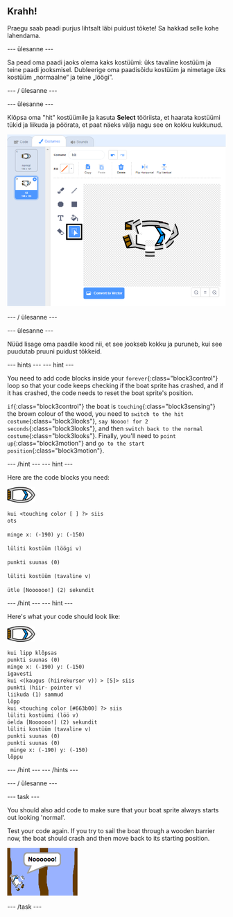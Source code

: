 ## Krahh!

Praegu saab paadi purjus lihtsalt läbi puidust tõkete! Sa hakkad selle kohe lahendama.

\--- ülesanne \---

Sa pead oma paadi jaoks olema kaks kostüümi: üks tavaline kostüüm ja teine paadi jooksmisel. Dubleerige oma paadisõidu kostüüm ja nimetage üks kostüüm „normaalne“ ja teine „löögi”.

\--- / ülesanne \---

\--- ülesanne \---

Klõpsa oma "hit" kostüümile ja kasuta **Select** tööriista, et haarata kostüümi tükid ja liikuda ja pöörata, et paat näeks välja nagu see on kokku kukkunud.

![ekraanipilt](images/boat-hit-costume-annotated.png)

\--- / ülesanne \---

\--- ülesanne \---

Nüüd lisage oma paadile kood nii, et see jookseb kokku ja puruneb, kui see puudutab pruuni puidust tõkkeid.

\--- hints \--- \--- hint \---

You need to add code blocks inside your `forever`{:class="block3control"} loop so that your code keeps checking if the boat sprite has crashed, and if it has crashed, the code needs to reset the boat sprite's position.

`if`{:class="block3control"} the boat is `touching`{:class="block3sensing"} the brown colour of the wood, you need to `switch to the hit costume`{:class="block3looks"}, `say Noooo! for 2 seconds`{:class="block3looks"}, and then `switch back to the normal costume`{:class="block3looks"}. Finally, you'll need to `point up`{:class="block3motion"} and `go to the start position`{:class="block3motion"}.

\--- /hint \--- \--- hint \---

Here are the code blocks you need:

![boat-sprite](images/boat_resize.png)

```blocks3
kui <touching color [ ] ?> siis
ots

minge x: (-190) y: (-150)

lüliti kostüüm (löögi v)

punkti suunas (0)

lüliti kostüüm (tavaline v)

ütle [Noooooo!] (2) sekundit
```

\--- /hint \--- \--- hint \---

Here's what your code should look like:

![boat-sprite](images/boat_resize.png)

```blocks3
kui lipp klõpsas
punkti suunas (0)
minge x: (-190) y: (-150)
igavesti
kui <(kaugus (hiirekursor v)) > [5]> siis
punkti (hiir- pointer v)
liikuda (1) sammud
lõpp
kui <touching color [#663b00] ?> siis
lüliti kostüümi (löö v)
öelda [Noooooo!] (2) sekundit
lüliti kostüüm (tavaline v)
punkti suunas (0)
punkti suunas (0) 
 minge x: (-190) y: (-150)
lõppu
```

\--- /hint \--- \--- /hints \---

\--- / ülesanne \---

\--- task \---

You should also add code to make sure that your boat sprite always starts out looking 'normal'.

Test your code again. If you try to sail the boat through a wooden barrier now, the boat should crash and then move back to its starting position.

![screenshot](images/boat-crash.png)

\--- /task \---
